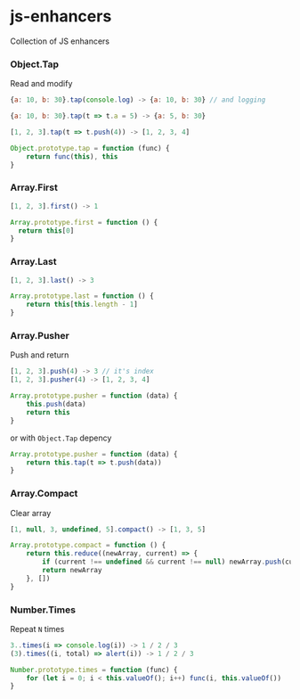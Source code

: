 # js-enhancers
Collection of JS enhancers

### Object.Tap
Read and modify

```js
{a: 10, b: 30}.tap(console.log) -> {a: 10, b: 30} // and logging

{a: 10, b: 30}.tap(t => t.a = 5) -> {a: 5, b: 30}

[1, 2, 3].tap(t => t.push(4)) -> [1, 2, 3, 4]
```

```js
Object.prototype.tap = function (func) {
	return func(this), this
}
```

### Array.First

```js
[1, 2, 3].first() -> 1
```

```js
Array.prototype.first = function () {
  return this[0]
}
```

### Array.Last

```js
[1, 2, 3].last() -> 3
```

```js
Array.prototype.last = function () {
	return this[this.length - 1]
}
```

### Array.Pusher
Push and return

```js
[1, 2, 3].push(4) -> 3 // it's index
[1, 2, 3].pusher(4) -> [1, 2, 3, 4]
```

```js
Array.prototype.pusher = function (data) {
	this.push(data)
	return this
}
```
or with `Object.Tap` depency
```js
Array.prototype.pusher = function (data) {
	return this.tap(t => t.push(data))
}
```

### Array.Compact
Clear array

```js
[1, null, 3, undefined, 5].compact() -> [1, 3, 5]
```

```js
Array.prototype.compact = function () {
	return this.reduce((newArray, current) => {
		if (current !== undefined && current !== null) newArray.push(current)
		return newArray
	}, [])
}
```
### Number.Times
Repeat `N` times

```js
3..times(i => console.log(i)) -> 1 / 2 / 3
(3).times((i, total) => alert(i)) -> 1 / 2 / 3
```

```js
Number.prototype.times = function (func) {
	for (let i = 0; i < this.valueOf(); i++) func(i, this.valueOf())
}
```
